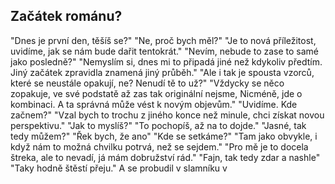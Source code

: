 ## Začátek románu?

"Dnes je první den, těšíš se?"
"Ne, proč bych měl?"
"Je to nová příležitost, uvidíme, jak se nám bude dařit tentokrát."
"Nevím, nebude to zase to samé jako posledně?"
"Nemyslím si, dnes mi to připadá jiné než kdykoliv předtím. Jiný začátek zpravidla znamená jiný průběh."
"Ale i tak je spousta vzorců, které se neustále opakují, ne? Nenudí tě to už?"
"Vždycky se něco zopakuje, ve své podstatě až zas tak originální nejsme, Nicméně, jde o kombinaci. A ta správná může vést k novým objevům."
"Uvidíme. Kde začnem?"
"Vzal bych to trochu z jiného konce než minule, chci získat novou perspektivu."
"Jak to myslíš?"
"To pochopíš, až na to dojde."
"Jasné, tak tedy můžem?"
"Řek bych, že ano"
"Kde se setkáme?"
"Tam jako obvykle, i když nám to možná chvilku potrvá, než se sejdem."
"Pro mě je to docela štreka, ale to nevadí, já mám dobružství rád."
"Fajn, tak tedy zdar a nashle"
"Taky hodně štěstí přeju."
A se probudil v slamníku v